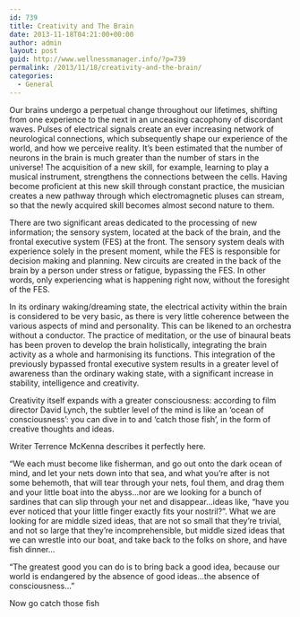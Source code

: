 ```yaml
---
id: 739
title: Creativity and The Brain
date: 2013-11-18T04:21:00+00:00
author: admin
layout: post
guid: http://www.wellnessmanager.info/?p=739
permalink: /2013/11/18/creativity-and-the-brain/
categories:
  - General
---
```

Our brains undergo a perpetual change throughout our lifetimes, shifting from one experience to the next in an unceasing cacophony of discordant waves. Pulses of electrical signals create an ever increasing network of neurological connections, which subsequently shape our experience of the world, and how we perceive reality. It&#8217;s been estimated that the number of neurons in the brain is much greater than the number of stars in the universe! The acquisition of a new skill, for example, learning to play a musical instrument, strengthens the connections between the cells. Having become proficient at this new skill through constant practice, the musician creates a new pathway through which electromagnetic pluses can stream, so that the newly acquired skill becomes almost second nature to them.

There are two significant areas dedicated to the processing of new information; the sensory system, located at the back of the brain, and the frontal executive system (FES) at the front. The sensory system deals with experience solely in the present moment, while the FES is responsible for decision making and planning. New circuits are created in the back of the brain by a person under stress or fatigue, bypassing the FES. In other words, only experiencing what is happening right now, without the foresight of the FES.

In its ordinary waking/dreaming state, the electrical activity within the brain is considered to be very basic, as there is very little coherence between the various aspects of mind and personality. This can be likened to an orchestra without a conductor. The practice of meditation, or the use of binaural beats has been proven to develop the brain holistically, integrating the brain activity as a whole and harmonising its functions. This integration of the previously bypassed frontal executive system results in a greater level of awareness than the ordinary waking state, with a significant increase in stability, intelligence and creativity.

Creativity itself expands with a greater consciousness: according to film director David Lynch, the subtler level of the mind is like an ‘ocean of consciousness&#8217;: you can dive in to and ‘catch those fish&#8217;, in the form of creative thoughts and ideas.

Writer Terrence McKenna describes it perfectly here.

&#8220;We each must become like fisherman, and go out onto the dark ocean of mind, and let your nets down into that sea, and what you&#8217;re after is not some behemoth, that will tear through your nets, foul them, and drag them and your little boat into the abyss&#8230;nor are we looking for a bunch of sardines that can slip through your net and disappear&#8230;ideas like, &#8220;have you ever noticed that your little finger exactly fits your nostril?&#8221;. What we are looking for are middle sized ideas, that are not so small that they&#8217;re trivial, and not so large that they&#8217;re incomprehensible, but middle sized ideas that we can wrestle into our boat, and take back to the folks on shore, and have fish dinner&#8230;

&#8220;The greatest good you can do is to bring back a good idea, because our world is endangered by the absence of good ideas&#8230;the absence of consciousness&#8230;&#8221;

Now go catch those fish